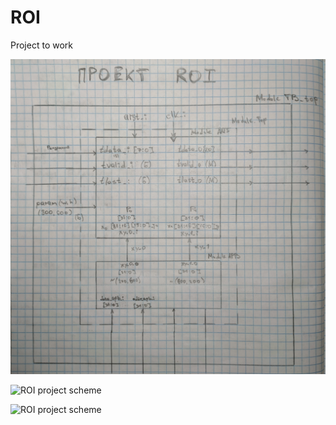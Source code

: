# ROI
Project to work

![ROI project scheme](https://github.com/Temix707/ROI/blob/master/scheme/IMG20230622005151.jpg)

![ROI project scheme](https://github.com/Temix707/ROI/blob/master/scheme/IMG_20230712_010324.jpg)

![ROI project scheme](https://github.com/Temix707/ROI/blob/master/scheme/IMG_20230712_010421.jpg)
